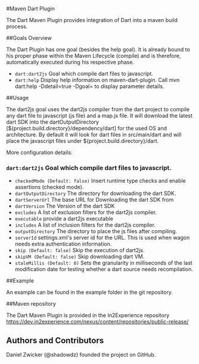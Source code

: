 #Maven Dart Plugin

The Dart Maven Plugin provides integration of Dart into a maven build process.

##Goals Overview

The Dart Plugin has one goal (besides the help goal). It is already bound to his proper phase within the Maven Lifecycle (compile) and is therefore, automatically executed during his respective phase.

* `dart:dart2js` Goal which compile dart files to javascript.
* `dart:help`  Display help information on maven-dart-plugin. Call mvn dart:help -Ddetail=true -Dgoal=<goal-name> to display parameter details.

##Usage

The dart2js goal uses the dart2js compiler from the dart project to compile any dart file to javascript (js file) and a map.js file. It will download the latest dart SDK into the dartOutputDirectory [${project.build.directory}/dependency/dart] for the used OS and architecture. By default it will look for dart files in src/main/dart and will place the javascript files under ${project.build.directory}/dart.

More configuration details:

### `dart:dart2js` Goal which compile dart files to javascript. 

* `checkedMode (Default: false)` Insert runtime type checks and enable assertions (checked mode).
* `dartOutputDirectory` The directory for downloading the dart SDK.
* `dartServerUrl` The base URL for Downloading the dart SDK from
* `dartVersion`  The Version of the dart SDK
* `excludes` A list of exclusion filters for the dart2js compiler.
* `executable` provide a dart2js executable
* `includes` A list of inclusion filters for the dart2js compiler.
* `outputDirectory` The directory to place the js files after compiling.
* `serverId` settings.xml's server id for the URL. This is used when wagon needs extra authentication information.
* `skip (Default: false)` Skip the execution of dart2js.
* `skipVM (Default: false)` Skip downloading dart VM.
* `staleMillis (Default: 0)` Sets the granularity in milliseconds of the last modification date for testing whether a dart source needs recompilation.
    
##Example

An example can be found in the example folder in the git repository.

##Maven repository

The Dart Maven Plugin is provided in the In2Experience repository https://dev.in2experience.com/nexus/content/repositories/public-release/

## Authors and Contributors
Daniel Zwicker (@shadowdz) founded the project on GitHub.